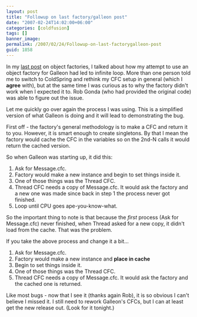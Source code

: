 ```yaml
---
layout: post
title: "Followup on last factory/galleon post"
date: "2007-02-24T14:02:00+06:00"
categories: [coldfusion]
tags: []
banner_image: 
permalink: /2007/02/24/Followup-on-last-factorygalleon-post
guid: 1858
---
```


In my <a href="http://ray.camdenfamily.com/index.cfm/2007/2/22/Baby-steps-in-Factory-Land-right-over-the-edge-of-a-cliff">last post</a> on object factories, I talked about how my attempt to use an object factory for Galleon had led to infinite loop. More than one person told me to switch to ColdSpring and rethink my CFC setup in general (which I <b>agree</b> with), but at the same time I was curious as to why the factory didn't work when I expected it to. Rob Gonda (who had provided the original code) was able to figure out the issue.
<!--more-->
Let me quickly go over again the process I was using. This is a simplified version of what Galleon is doing and it will lead to demonstrating the bug. 

First off - the factory's general methodology is to make a CFC and return it to you. However, it is smart enough to create singletons. By that I mean the factory would cache the CFC in the variables so on the 2nd-N calls it would return the cached version.

So when Galleon was starting up, it did this:

<ol>
<li>Ask for Message.cfc.
<li>Factory would make a new instance and begin to set things inside it.
<li>One of those things was the Thread CFC.
<li>Thread CFC needs a copy of Message.cfc. It would ask the factory and a new one was made since back in step 1 the process never got finished.
<li>Loop until CPU goes ape-you-know-what.
</ol>

So the important thing to note is that because the <i>first</i> process (Ask for Message.cfc) never finished, when Thread asked for a new copy, it didn't load from the cache. That was the problem. 

If you take the above process and change it a bit...

<ol>
<li>Ask for Message.cfc.
<li>Factory would make a new instance and <b>place in cache</b>
<li>Begin to set things inside it.
<li>One of those things was the Thread CFC.
<li>Thread CFC needs a copy of Message.cfc. It would ask the factory and the cached one is returned.
</ol>

Like most bugs - now that I see it (thanks again Rob), it is so obvious I can't believe I missed it. I still need to rework Galleon's CFCs, but I can at least get the new release out. (Look for it tonight.)